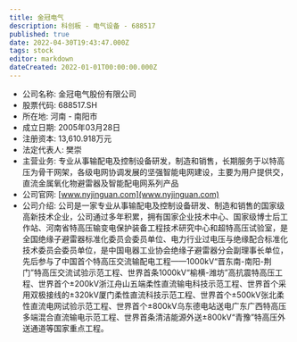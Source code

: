 ```yaml
---
title: 金冠电气
description: 科创板 - 电气设备 - 688517
published: true
date: 2022-04-30T19:43:47.000Z
tags: stock
editor: markdown
dateCreated: 2022-01-01T00:00:00.000Z
---
```


- 公司名称: 金冠电气股份有限公司
- 股票代码: 688517.SH
- 所在地: 河南 - 南阳市
- 成立日期: 2005年03月28日
- 注册资本: 13,610.918万元
- 法定代表人: 樊崇
- 主营业务: 专业从事输配电及控制设备研发，制造和销售，长期服务于以特高压为骨干网架，各级电网协调发展的坚强智能电网建设，主要为用户提供交，直流金属氧化物避雷器及智能配电网系列产品
- 公司官网: [www.nyjinguan.com](www.nyjinguan.com)
- 公司介绍: 公司是一家专业从事输配电及控制设备研发、制造和销售的国家级高新技术企业，公司通过多年积累，拥有国家企业技术中心、国家级博士后工作站、河南省特高压输变电保护装备工程技术研究中心和超特高压试验室，是全国绝缘子避雷器标准化委员会委员单位、电力行业过电压与绝缘配合标准化技术委员会委员单位，是中国电器工业协会绝缘子避雷器分会副理事长单位，先后参与了中国首个特高压交流输配电工程——1000kV“晋东南-南阳-荆门”特高压交流试验示范工程、世界首条1000kV“榆横-潍坊”高抗震特高压工程、世界首个±200kV浙江舟山五端柔性直流输电科技示范工程、世界首个采用双极接线的±320kV厦门柔性直流科技示范工程、世界首个±500kV张北柔性直流电网试验示范工程、世界首个±800kV乌东德电站送电广东广西特高压多端混合直流输电示范工程、世界首条清洁能源外送±800kV“青豫”特高压外送通道等国家重点工程。


